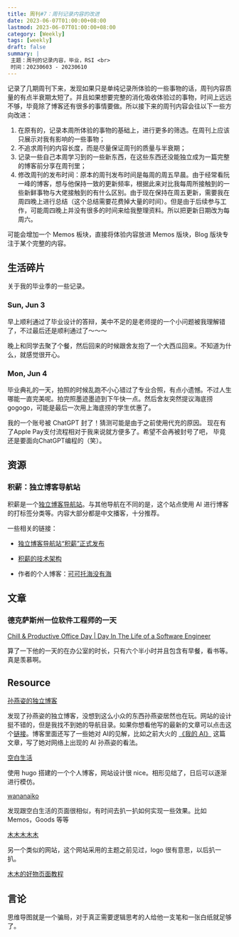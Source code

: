 ```yaml
---
title: 周刊#7：周刊记录内容的改进
date: 2023-06-07T01:00:00+08:00
lastmod: 2023-06-07T01:00:00+08:00
category: [Weekly]
tags: [weekly]
draft: false
summary: |
 主题：周刊的记录内容，毕业，RSI <br>
 时间：20230603 - 20230610
---
```

记录了几期周刊下来，发现如果只是单纯记录所体验的一些事物的话，周刊内容质量的有点半衰期太短了。并且如果想要完整的消化吸收体验过的事物，时间上远远不够，毕竟除了博客还有很多的事情要做。所以接下来的周刊内容会往以下一些方向改进：
1. 在原有的，记录本周所体验的事物的基础上，进行更多的筛选。在周刊上应该只展示对我有影响的一些事物；
2. 不追求周刊的内容长度，而是尽量保证周刊的质量与半衰期；
3. 记录一些自己本周学习到的一些新东西，在这些东西还没能独立成为一篇完整的博客前分享在周刊里；
4. 修改周刊的发布时间：原本的周刊发布时间是每周的周五早晨。由于经常看阮一峰的博客，想与他保持一致的更新频率，根据此来对比我每周所接触到的一些新鲜事物与大佬接触到的有什么区别。由于现在保持在周五更新，需要我在周四晚上进行总结（这个总结需要花费掉大量的时间）。但是由于后续参与工作，可能周四晚上并没有很多的时间来给我整理资料。所以把更新日期改为每周六。

可能会增加一个 Memos 板块，直接将体验内容放进 Memos 版块，Blog 版块专注于某个完整的内容。

## 生活碎片

关于我的毕业季的一些记录。

### Sun, Jun 3

早上顺利通过了毕业设计的答辩，美中不足的是老师提的一个小问题被我理解错了，不过最后还是顺利通过了～～～

晚上和同学去聚了个餐，然后回来的时候跟舍友抱了一个大西瓜回来。不知道为什么，就感觉很开心。

### Mon, Jun 4

毕业典礼的一天，拍照的时候乱跑不小心错过了专业合照，有点小遗憾。不过人生哪能一直完美呢。拍完照墨迹墨迹到下午快一点。然后舍友突然提议海底捞gogogo，可能是最后一次用上海底捞的学生优惠了。



我的一个账号被 ChatGPT 封了！猜测可能是由于之前使用代充的原因。 现在有了Apple Pay支付流程相对于我来说就方便多了。希望不会再被封号了吧， 毕竟还是要面向ChatGPT编程的（笑）。

## 资源

### 积薪：独立博客导航站

积薪是一个[独立博客导航站](https://firewood.news)。与其他导航在不同的是，这个站点使用 AI 进行博客的打标签分类等。内容大部分都是中文播客，十分推荐。

一些相关的链接：

- [独立博客导航站“积薪”正式发布](https://darmau.design/article/firewood-news)

- [积薪的技术架构](https://darmau.design/article/tech-behind-firewood)

- 作者的个人博客：[可可托海没有海](https://darmau.design/about)

## 文章

### 德克萨斯州一位软件工程师的一天

[Chill & Productive Office Day | Day In The Life of a Software Engineer](https://www.youtube.com/watch?v=vrG7OGT4-q4)

算了一下他的一天的在办公室的时长，只有六个半小时并且包含有早餐，看书等。真是羡慕啊。

## Resource

[孙燕姿的独立博客](https://www.makemusic.sg/)

发现了孙燕姿的独立博客，没想到这么小众的东西孙燕姿居然也在玩。网站的设计挺不错的，但是我找不到她的导航目录。如果你想看他写的最新的文章可以点击这个[链接](https://www.makemusic.sg/new-blog)。博客里面还写了一些她对 AI的见解，比如之前大火的 [《我的 AI》](https://www.makemusic.sg/blog/wodeai) 这篇文章，写了她对网络上出现的 AI 孙燕姿的看法。

[空白生活](https://koobai.com)

使用 hugo 搭建的一个个人博客，网站设计很 nice。相形见绌了，日后可以逐渐进行模仿。

[wananaiko](https://wananaiko.com)

发现跟空白生活的页面很相似，有时间去扒一扒如何实现一些效果。比如 Memos，Goods 等等

[木木木木木](https://immmmm.com)

另一个类似的网站，这个网站采用的主题之前见过，logo 很有意思，以后扒一扒。

[木木的好物页面教程](https://immmmm.com/hugo-goods-page/)

## 言论
思维导图就是一个骗局，对于真正需要逻辑思考的人给他一支笔和一张白纸就足够了。

